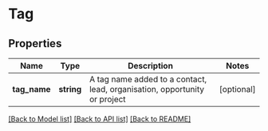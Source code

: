 # Tag

## Properties
Name | Type | Description | Notes
------------ | ------------- | ------------- | -------------
**tag_name** | **string** | A tag name added to a contact, lead, organisation, opportunity or project | [optional] 

[[Back to Model list]](../README.md#documentation-for-models) [[Back to API list]](../README.md#documentation-for-api-endpoints) [[Back to README]](../README.md)


